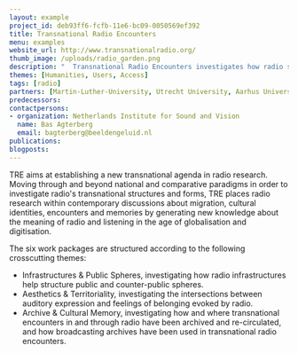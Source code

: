 ```yaml
---
layout: example
project_id: deb93ff6-fcfb-11e6-bc09-0050569ef392
title: Transnational Radio Encounters
menu: examples
website_url: http://www.transnationalradio.org/
thumb_image: /uploads/radio_garden.png
description: "  Transnational Radio Encounters investigates how radio structures cultural encounters"
themes: [Humanities, Users, Access]
tags: [radio]
partners: [Martin-Luther-University, Utrecht University, Aarhus Universitet, University of Copenhagen, London Metropolitan University, University of Sunderland, Netherlands Institute for Sound and Vision, Danmarks Radio, Deutsches Rundfunkarchiv, British Broadcasting Corporation, European Broadcasting Union, Deutschlandradio Kultur, Athena Media]
predecessors: 
contactpersons: 
- organization: Netherlands Institute for Sound and Vision
  name: Bas Agterberg
  email: bagterberg@beeldengeluid.nl
publications: 
blogposts: 
---
```


TRE aims at establishing a new transnational agenda in radio research. Moving through and beyond national and comparative paradigms in order to investigate radio's transnational structures and forms, TRE places radio research within contemporary discussions about migration, cultural identities, encounters and memories by generating new knowledge about the meaning of radio and listening in the age of globalisation and digitisation.

The six work packages are structured according to the following crosscutting themes:

* Infrastructures & Public Spheres, investigating how radio infrastructures help structure public and counter-public spheres.
* Aesthetics & Territoriality, investigating the intersections between auditory expression and feelings of belonging evoked by radio.
* Archive & Cultural Memory, investigating how and where transnational encounters in and through radio have been archived and re-circulated, and how broadcasting archives have been used in transnational radio encounters.
